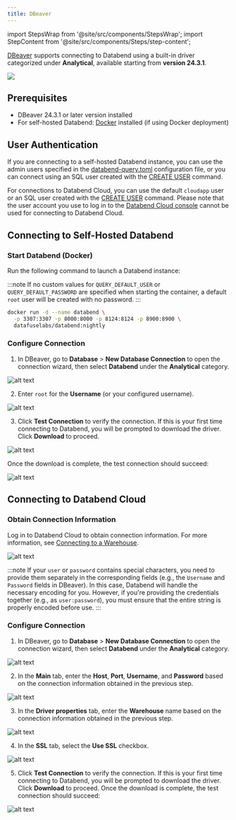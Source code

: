 ```yaml
---
title: DBeaver
---
```


import StepsWrap from '@site/src/components/StepsWrap';
import StepContent from '@site/src/components/Steps/step-content';

[DBeaver](https://dbeaver.com/) supports connecting to Databend using a built-in driver categorized under **Analytical**, available starting from **version 24.3.1**.

![](@site/static/img/connect/dbeaver.png)

## Prerequisites

- DBeaver 24.3.1 or later version installed
- For self-hosted Databend: [Docker](https://www.docker.com/) installed (if using Docker deployment)

## User Authentication

If you are connecting to a self-hosted Databend instance, you can use the admin users specified in the [databend-query.toml](https://github.com/databendlabs/databend/blob/main/scripts/distribution/configs/databend-query.toml) configuration file, or you can connect using an SQL user created with the [CREATE USER](/sql/sql-commands/ddl/user/user-create-user) command.

For connections to Databend Cloud, you can use the default `cloudapp` user or an SQL user created with the [CREATE USER](/sql/sql-commands/ddl/user/user-create-user) command. Please note that the user account you use to log in to the [Databend Cloud console](https://app.databend.com/) cannot be used for connecting to Databend Cloud.

## Connecting to Self-Hosted Databend

<StepsWrap>
<StepContent number="1">

### Start Databend (Docker)

Run the following command to launch a Databend instance:

:::note
If no custom values for `QUERY_DEFAULT_USER` or `QUERY_DEFAULT_PASSWORD` are specified when starting the container, a default `root` user will be created with no password.
:::

```bash
docker run -d --name databend \
  -p 3307:3307 -p 8000:8000 -p 8124:8124 -p 8900:8900 \
  datafuselabs/databend:nightly
```

</StepContent>
<StepContent number="2">

### Configure Connection

1. In DBeaver, go to **Database** > **New Database Connection** to open the connection wizard, then select **Databend** under the **Analytical** category.

![alt text](@site/static/img/connect/dbeaver-analytical.png)

2. Enter `root` for the **Username** (or your configured username).

![alt text](@site/static/img/connect/dbeaver-user-root.png)

3. Click **Test Connection** to verify the connection. If this is your first time connecting to Databend, you will be prompted to download the driver. Click **Download** to proceed.

![alt text](@site/static/img/connect/dbeaver-download-driver.png)

Once the download is complete, the test connection should succeed:

![alt text](@site/static/img/connect/dbeaver-success.png)

</StepContent>
</StepsWrap>

## Connecting to Databend Cloud

<StepsWrap>
<StepContent number="1">

### Obtain Connection Information

Log in to Databend Cloud to obtain connection information. For more information, see [Connecting to a Warehouse](/guides/cloud/using-databend-cloud/warehouses#connecting).

![alt text](@site/static/img/connect/dbeaver-connect-info.png)

:::note
If your `user` or `password` contains special characters, you need to provide them separately in the corresponding fields (e.g., the `Username` and `Password` fields in DBeaver). In this case, Databend will handle the necessary encoding for you. However, if you're providing the credentials together (e.g., as `user:password`), you must ensure that the entire string is properly encoded before use.
:::

</StepContent>
<StepContent number="2">

### Configure Connection

1. In DBeaver, go to **Database** > **New Database Connection** to open the connection wizard, then select **Databend** under the **Analytical** category.

![alt text](@site/static/img/connect/dbeaver-analytical.png)

2. In the **Main** tab, enter the **Host**, **Port**, **Username**, and **Password** based on the connection information obtained in the previous step.

![alt text](@site/static/img/connect/dbeaver-main-tab.png)

3. In the **Driver properties** tab, enter the **Warehouse** name based on the connection information obtained in the previous step.

![alt text](@site/static/img/connect/dbeaver-driver-properties.png)

4. In the **SSL** tab, select the **Use SSL** checkbox.

![alt text](@site/static/img/connect/dbeaver-use-ssl.png)

5. Click **Test Connection** to verify the connection. If this is your first time connecting to Databend, you will be prompted to download the driver. Click **Download** to proceed. Once the download is complete, the test connection should succeed:

![alt text](@site/static/img/connect/dbeaver-cloud-success.png)

</StepContent>
</StepsWrap>
